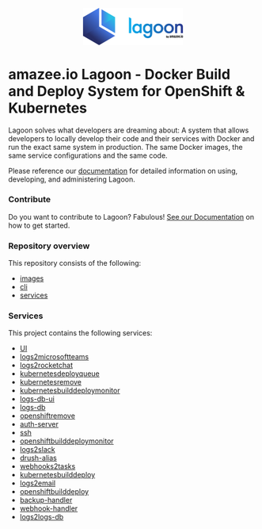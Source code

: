 <p align="center">
  <img src="https://raw.githubusercontent.com/amazeeio/lagoon/master/docs/images/lagoon-logo.png" alt="The Lagoon logo is a blue hexagon split in two pieces with an L-shaped cut" width="40%">
</p>

# amazee.io Lagoon - Docker Build and Deploy System for OpenShift & Kubernetes

Lagoon solves what developers are dreaming about: A system that allows developers to locally develop their code and their services with Docker and run the exact same system in production. The same Docker images, the same service configurations and the same code.

Please reference our [documentation](https://lagoon.readthedocs.io/) for detailed information on using, developing, and administering Lagoon.

### Contribute
Do you want to contribute to Lagoon? Fabulous! [See our Documentation](https://lagoon.readthedocs.io/en/latest/developing_lagoon/contributing/) on how to get started.

### Repository overview

This repository consists of the following:
- [images](/images)
- [cli](/cli)
- [services](/services)

### Services

This project contains the following services:
- [UI](/services/ui/)
- [logs2microsoftteams](/services/logs2microsoftteams/)
- [logs2rocketchat](/services/logs2rocketchat/)
- [kubernetesdeployqueue](/services/kubernetesdeployqueue/)
- [kubernetesremove](/services/kubernetesremove/)
- [kubernetesbuilddeploymonitor](/services/kubernetesbuilddeploymonitor/)
- [logs-db-ui](/services/logs-db-ui/)
- [logs-db](/services/logs-db/)
- [openshiftremove](/services/openshiftremove/)
- [auth-server](/services/auth-server/)
- [ssh](/services/ssh/)
- [openshiftbuilddeploymonitor](/services/openshiftbuilddeploymonitor/)
- [logs2slack](/services/logs2slack/)
- [drush-alias](/services/drush-alias/)
- [webhooks2tasks](/services/webhooks2tasks/)
- [kubernetesbuilddeploy](/services/kubernetesbuilddeploy/)
- [logs2email](/services/logs2email/)
- [openshiftbuilddeploy](/services/openshiftbuilddeploy/)
- [backup-handler](/services/backup-handler/)
- [webhook-handler](/services/webhook-handler/)
- [logs2logs-db](/services/logs2logs-db/)
